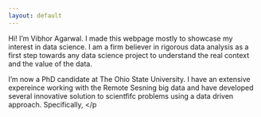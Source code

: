 ```yaml
---
layout: default
---
```


Hi! I’m Vibhor Agarwal. I made this webpage mostly to showcase my interest in data science. I am a firm believer in rigorous data analysis as a first step towards any data science project to understand the real context and the value of the data.
        
I’m now a PhD candidate at The Ohio State University. I have an extensive expereince working with the Remote Sesning big data and have developed several innovative solution to scientfifc problems using a data driven approach. Specifically, </p
